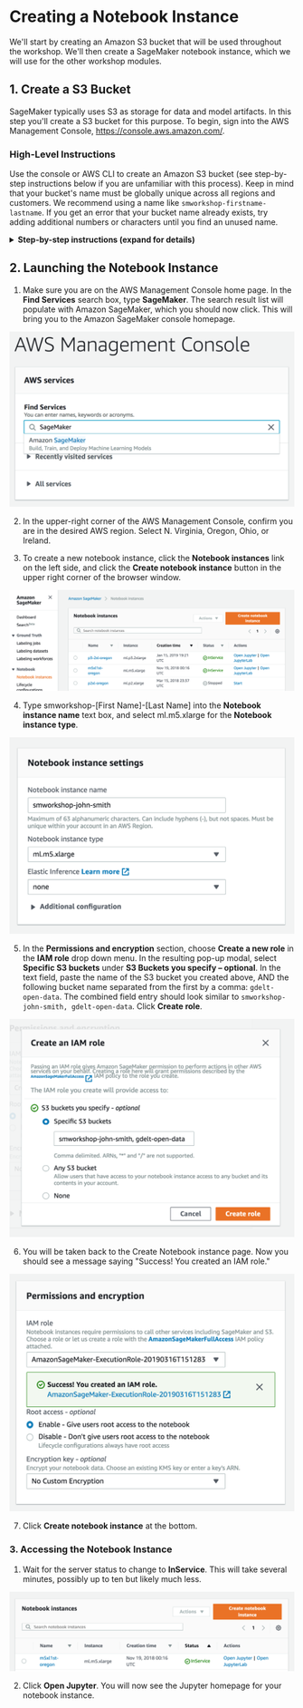 
# Creating a Notebook Instance

We'll start by creating an Amazon S3 bucket that will be used throughout the workshop.  We'll then create a SageMaker notebook instance, which we will use for the other workshop modules.

## 1. Create a S3 Bucket

SageMaker typically uses S3 as storage for data and model artifacts.  In this step you'll create a S3 bucket for this purpose. To begin, sign into the AWS Management Console, https://console.aws.amazon.com/.

### High-Level Instructions

Use the console or AWS CLI to create an Amazon S3 bucket (see step-by-step instructions below if you are unfamiliar with this process). Keep in mind that your bucket's name must be globally unique across all regions and customers. We recommend using a name like `smworkshop-firstname-lastname`. If you get an error that your bucket name already exists, try adding additional numbers or characters until you find an unused name.

<details>
<summary><strong>Step-by-step instructions (expand for details)</strong></summary><p>

1. In the AWS Management Console, choose **Services** then select **S3** under Storage.

1. Choose **+Create Bucket**

1. Provide a globally unique name for your bucket such as `smworkshop-firstname-lastname`.

1. Select the Region you've chosen to use for this workshop from the dropdown.

1. Choose **Create** in the lower left of the dialog without selecting a bucket to copy settings from.

</p></details>

## 2. Launching the Notebook Instance

1. Make sure you are on the AWS Management Console home page.  In the **Find Services** search box, type **SageMaker**.  The search result list will populate with Amazon SageMaker, which you should now click.  This will bring you to the Amazon SageMaker console homepage.

![Services in Console](./images/console-services.png)

2. In the upper-right corner of the AWS Management Console, confirm you are in the desired AWS region. Select N. Virginia, Oregon, Ohio, or Ireland.

3. To create a new notebook instance, click the **Notebook instances** link on the left side, and click the **Create notebook instance** button in the upper right corner of the browser window.

![Notebook Instances](./images/notebook-instances.png)

4. Type smworkshop-[First Name]-[Last Name] into the **Notebook instance name** text box, and select ml.m5.xlarge for the **Notebook instance type**.

![Notebook Settings](./images/notebook-settings.png)

5. In the **Permissions and encryption** section, choose **Create a new role** in the **IAM role** drop down menu.  In the resulting pop-up modal, select **Specific S3 buckets** under **S3 Buckets you specify – optional**. In the text field, paste the name of the S3 bucket you created above, AND the following bucket name separated from the first by a comma:  `gdelt-open-data`.  The combined field entry should look similar to ```smworkshop-john-smith, gdelt-open-data```. Click **Create role**.

![Create IAM role](./images/role-popup.png)

6. You will be taken back to the Create Notebook instance page.  Now you should see a message saying "Success! You created an IAM role."

![Create Notebook Instance](./images/permissions-settings.png)

7. Click **Create notebook instance** at the bottom.

### 3. Accessing the Notebook Instance

1. Wait for the server status to change to **InService**. This will take several minutes, possibly up to ten but likely much less.

![Access Notebook](./images/open-notebook.png)

2. Click **Open Jupyter**. You will now see the Jupyter homepage for your notebook instance.


